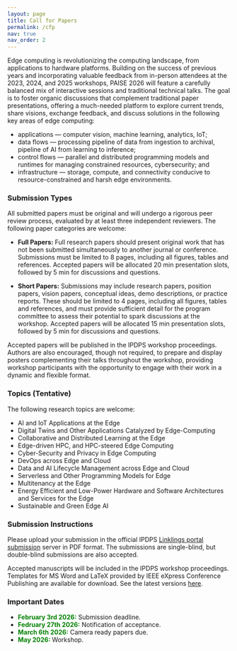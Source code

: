 ```yaml
---
layout: page
title: Call for Papers
permalink: /cfp
nav: true
nav_order: 2
---
```


Edge computing is revolutionizing the computing landscape, from applications to hardware platforms. Building on the success of previous years and incorporating valuable feedback from in-person attendees at the 2023, 2024, and 2025 workshops, PAISE 2026 will feature a carefully balanced mix of interactive sessions and traditional technical talks. The goal is to foster organic discussions that complement traditional paper presentations, offering a much-needed platform to explore current trends, share visions, exchange feedback, and discuss solutions in the following key areas of edge computing:  

* applications — computer vision, machine learning, analytics, IoT;
* data flows — processing pipeline of data from ingestion to archival, pipeline of AI from learning to inference;
* control flows — parallel and distributed programming models and runtimes for managing constrained resources, cybersecurity; and
* infrastructure — storage, compute, and connectivity conducive to resource-constrained and harsh edge environments.

### Submission Types

All submitted papers must be original and will undergo a rigorous peer review process, evaluated by at least three independent reviewers. The following paper categories are welcome:

* **Full Papers:** Full research papers should present original work that has not been submitted simultaneously to another journal or conference. Submissions must be limited to 8 pages, including all figures, tables and references. Accepted papers will be allocated 20 min presentation slots, followed by 5 min for discussions and questions. 


* **Short Papers:** Submissions may include research papers, position papers, vision papers, conceptual ideas, demo descriptions, or practice reports. These should be limited to 4 pages, including all figures, tables and references, and must provide sufficient detail for the program committee to assess their potential to spark discussions at the workshop. Accepted papers will be allocated 15 min presentation slots, followed by 5 min for discussions and questions. 

Accepted papers will be published in the IPDPS workshop proceedings. Authors are also encouraged, though not required, to prepare and display posters complementing their talks throughout the workshop, providing workshop participants with the opportunity to engage with their work in a dynamic and flexible format.


### Topics (Tentative)

The following research topics are welcome:

* AI and IoT Applications at the Edge
* Digital Twins and Other Applications Catalyzed by Edge-Computing
* Collaborative and Distributed Learning at the Edge
* Edge-driven HPC, and HPC-steered Edge Computing
* Cyber-Security and Privacy in Edge Computing
* DevOps across Edge and Cloud
* Data and AI Lifecycle Management across Edge and Cloud
* Serverless and Other Programming Models for Edge
* Multitenancy at the Edge
* Energy Efficient and Low-Power Hardware and Software Architectures and Services for the Edge
* Sustainable and Green Edge AI

### Submission Instructions

Please upload your submission in the official IPDPS [Linklings portal submission](https://ssl.linklings.net/conferences/ipdps/) server in PDF format. The submissions are single-blind, but double-blind submissions are also accepted.

Accepted manuscripts will be included in the IPDPS workshop proceedings. Templates for MS Word and LaTeX provided by IEEE eXpress Conference Publishing are available for download. See the latest versions [here](https://www.ieee.org/conferences_events/conferences/publishing/templates.html).

### Important Dates

* <b style="color:green"> February 3rd 2026:</b> Submission deadline.
* <b style="color:green"> Fedruary 27th 2026:</b> Notification of acceptance.
* <b style="color:green"> March 6th 2026:</b> Camera ready papers due.
* <b style="color:green"> May 2026: </b> Workshop.

